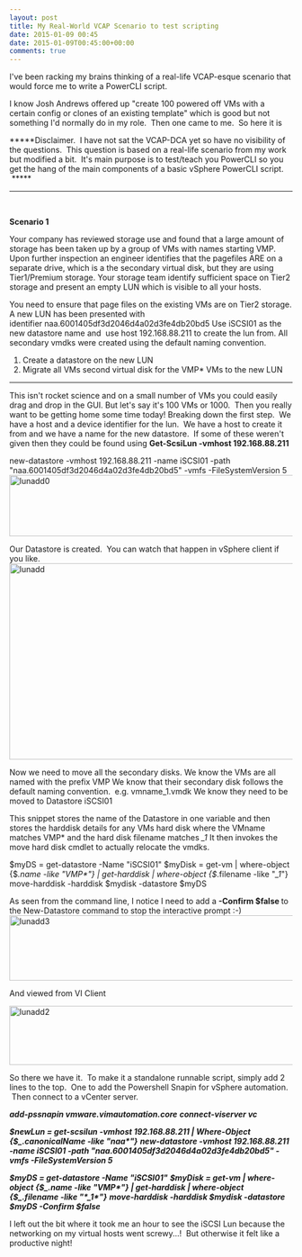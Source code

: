 ```yaml
---
layout: post
title: My Real-World VCAP Scenario to test scripting
date: 2015-01-09 00:45
date: 2015-01-09T00:45:00+00:00
comments: true
---
```

I've been racking my brains thinking of a real-life VCAP-esque scenario that would force me to write a PowerCLI script.

I know Josh Andrews offered up "create 100 powered off VMs with a certain config or clones of an existing template" which is good but not something I'd normally do in my role.  Then one came to me.  So here it is

*****Disclaimer.  I have not sat the VCAP-DCA yet so have no visibility of the questions.  This question is based on a real-life scenario from my work but modified a bit.  It's main purpose is to test/teach you PowerCLI so you get the hang of the main components of a basic vSphere PowerCLI script.  *****

<hr />

&nbsp;

<strong>Scenario 1</strong>

Your company has reviewed storage use and found that a large amount of storage has been taken up by a group of VMs with names starting VMP.
Upon further inspection an engineer identifies that the pagefiles ARE on a separate drive, which is a the secondary virtual disk, but they are using Tier1/Premium storage.
Your storage team identify sufficient space on Tier2 storage and present an empty LUN which is visible to all your hosts.

You need to ensure that page files on the existing VMs are on Tier2 storage.
A new LUN has been presented with identifier naa.6001405df3d2046d4a02d3fe4db20bd5
Use iSCSI01 as the new datastore name and  use host 192.168.88.211 to create the lun from.
All secondary vmdks were created using the default naming convention.
1) Create a datastore on the new LUN
2) Migrate all VMs second virtual disk for the VMP* VMs to the new LUN

<hr />

This isn't rocket science and on a small number of VMs you could easily drag and drop in the GUI. But let's say it's 100 VMs or 1000.  Then you really want to be getting home some time today!
Breaking down the first step.  We have a host and a device identifier for the lun.  We have a host to create it from and we have a name for the new datastore.  If some of these weren't given then they could be found using <strong>Get-ScsiLun -vmhost 192.168.88.211</strong>

new-datastore -vmhost 192.168.88.211 -name iSCSI01 -path "naa.6001405df3d2046d4a02d3fe4db20bd5" -vmfs -FileSystemVersion 5
<a href="https://chrisneale.files.wordpress.com/2015/01/lunadd0.png"><img class="alignnone wp-image-229 size-large" src="https://chrisneale.files.wordpress.com/2015/01/lunadd0.png?w=800" alt="lunadd0" width="800" height="109" /></a>

Our Datastore is created.  You can watch that happen in vSphere client if you like.
<a href="https://chrisneale.files.wordpress.com/2015/01/lunadd.png"><img class="alignnone wp-image-230 size-large" src="https://chrisneale.files.wordpress.com/2015/01/lunadd.png?w=800" alt="lunadd" width="800" height="349" /></a>

Now we need to move all the secondary disks.
We know the VMs are all named with the prefix VMP
We know that their secondary disk follows the default naming convention.  e.g. vmname_1.vmdk
We know they need to be moved to Datastore iSCSI01

This snippet stores the name of the Datastore in one variable and then stores the harddisk details for any VMs hard disk where the VMname matches VMP* and the hard disk filename matches *_1*
It then invokes the move hard disk cmdlet to actually relocate the vmdks.

$myDS = get-datastore -Name "iSCSI01"
$myDisk = get-vm | where-object {$_.name -like "VMP*"} | get-harddisk | where-object {$_.filename -like "*_1*"}
move-harddisk -harddisk $mydisk -datastore $myDS

As seen from the command line, I notice I need to add a <strong>-Confirm $false </strong>to the New-Datastore command to stop the interactive prompt :-)
<a href="https://chrisneale.files.wordpress.com/2015/01/lunadd3.png"><img class="alignnone size-large wp-image-231" src="https://chrisneale.files.wordpress.com/2015/01/lunadd3.png?w=800" alt="lunadd3" width="800" height="116" /></a>

And viewed from VI Client

<a href="https://chrisneale.files.wordpress.com/2015/01/lunadd2.png"><img class="alignnone size-large wp-image-232" src="https://chrisneale.files.wordpress.com/2015/01/lunadd2.png?w=800" alt="lunadd2" width="800" height="105" /></a>

So there we have it.  To make it a standalone runnable script, simply add 2 lines to the top.  One to add the Powershell Snapin for vSphere automation.  Then connect to a vCenter server.
<p style="text-align:left;"><strong><em>add-pssnapin vmware.vimautomation.core</em></strong>
<em><strong>connect-viserver vc</strong></em></p>
<p style="text-align:left;"><strong><em>$newLun = get-scsilun -vmhost 192.168.88.211 | Where-Object {$_.canonicalName -like "naa*"}</em></strong>
<strong><em>new-datastore -vmhost 192.168.88.211 -name iSCSI01 -path "naa.6001405df3d2046d4a02d3fe4db20bd5" -vmfs -FileSystemVersion 5</em></strong></p>
<p style="text-align:left;">
<strong><em>$myDS = get-datastore -Name "iSCSI01"</em></strong>
<strong><em>$myDisk = get-vm | where-object {$_.name -like "VMP*"} | get-harddisk | where-object {$_.filename -like "*_1*"}</em></strong>
<strong><em>move-harddisk -harddisk $mydisk -datastore $myDS -Confirm $false</em></strong></p>
<p style="text-align:left;"></p>
<p style="text-align:left;">I left out the bit where it took me an hour to see the iSCSI Lun because the networking on my virtual hosts went screwy...!  But otherwise it felt like a productive night!</p>
<p style="text-align:left;"></p>
&nbsp;
